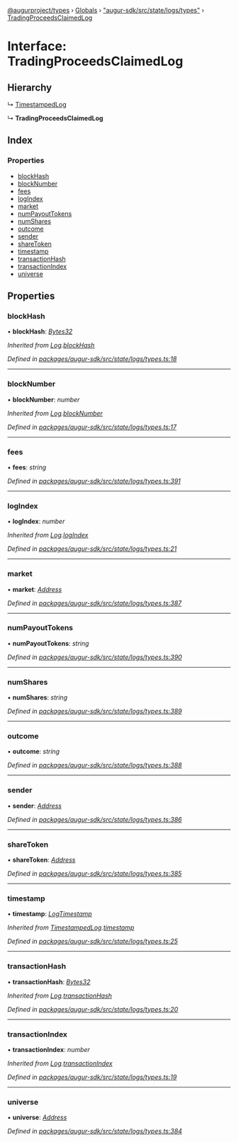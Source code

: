 [@augurproject/types](../README.md) › [Globals](../globals.md) › ["augur-sdk/src/state/logs/types"](../modules/_augur_sdk_src_state_logs_types_.md) › [TradingProceedsClaimedLog](_augur_sdk_src_state_logs_types_.tradingproceedsclaimedlog.md)

# Interface: TradingProceedsClaimedLog

## Hierarchy

  ↳ [TimestampedLog](_augur_sdk_src_state_logs_types_.timestampedlog.md)

  ↳ **TradingProceedsClaimedLog**

## Index

### Properties

* [blockHash](_augur_sdk_src_state_logs_types_.tradingproceedsclaimedlog.md#blockhash)
* [blockNumber](_augur_sdk_src_state_logs_types_.tradingproceedsclaimedlog.md#blocknumber)
* [fees](_augur_sdk_src_state_logs_types_.tradingproceedsclaimedlog.md#fees)
* [logIndex](_augur_sdk_src_state_logs_types_.tradingproceedsclaimedlog.md#logindex)
* [market](_augur_sdk_src_state_logs_types_.tradingproceedsclaimedlog.md#market)
* [numPayoutTokens](_augur_sdk_src_state_logs_types_.tradingproceedsclaimedlog.md#numpayouttokens)
* [numShares](_augur_sdk_src_state_logs_types_.tradingproceedsclaimedlog.md#numshares)
* [outcome](_augur_sdk_src_state_logs_types_.tradingproceedsclaimedlog.md#outcome)
* [sender](_augur_sdk_src_state_logs_types_.tradingproceedsclaimedlog.md#sender)
* [shareToken](_augur_sdk_src_state_logs_types_.tradingproceedsclaimedlog.md#sharetoken)
* [timestamp](_augur_sdk_src_state_logs_types_.tradingproceedsclaimedlog.md#timestamp)
* [transactionHash](_augur_sdk_src_state_logs_types_.tradingproceedsclaimedlog.md#transactionhash)
* [transactionIndex](_augur_sdk_src_state_logs_types_.tradingproceedsclaimedlog.md#transactionindex)
* [universe](_augur_sdk_src_state_logs_types_.tradingproceedsclaimedlog.md#universe)

## Properties

###  blockHash

• **blockHash**: *[Bytes32](../modules/_augur_sdk_src_state_logs_types_.md#bytes32)*

*Inherited from [Log](_augur_sdk_src_state_logs_types_.log.md).[blockHash](_augur_sdk_src_state_logs_types_.log.md#blockhash)*

*Defined in [packages/augur-sdk/src/state/logs/types.ts:18](https://github.com/AugurProject/augur/blob/69c4be52bf/packages/augur-sdk/src/state/logs/types.ts#L18)*

___

###  blockNumber

• **blockNumber**: *number*

*Inherited from [Log](_augur_sdk_src_state_logs_types_.log.md).[blockNumber](_augur_sdk_src_state_logs_types_.log.md#blocknumber)*

*Defined in [packages/augur-sdk/src/state/logs/types.ts:17](https://github.com/AugurProject/augur/blob/69c4be52bf/packages/augur-sdk/src/state/logs/types.ts#L17)*

___

###  fees

• **fees**: *string*

*Defined in [packages/augur-sdk/src/state/logs/types.ts:391](https://github.com/AugurProject/augur/blob/69c4be52bf/packages/augur-sdk/src/state/logs/types.ts#L391)*

___

###  logIndex

• **logIndex**: *number*

*Inherited from [Log](_augur_sdk_src_state_logs_types_.log.md).[logIndex](_augur_sdk_src_state_logs_types_.log.md#logindex)*

*Defined in [packages/augur-sdk/src/state/logs/types.ts:21](https://github.com/AugurProject/augur/blob/69c4be52bf/packages/augur-sdk/src/state/logs/types.ts#L21)*

___

###  market

• **market**: *[Address](../modules/_augur_sdk_src_state_logs_types_.md#address)*

*Defined in [packages/augur-sdk/src/state/logs/types.ts:387](https://github.com/AugurProject/augur/blob/69c4be52bf/packages/augur-sdk/src/state/logs/types.ts#L387)*

___

###  numPayoutTokens

• **numPayoutTokens**: *string*

*Defined in [packages/augur-sdk/src/state/logs/types.ts:390](https://github.com/AugurProject/augur/blob/69c4be52bf/packages/augur-sdk/src/state/logs/types.ts#L390)*

___

###  numShares

• **numShares**: *string*

*Defined in [packages/augur-sdk/src/state/logs/types.ts:389](https://github.com/AugurProject/augur/blob/69c4be52bf/packages/augur-sdk/src/state/logs/types.ts#L389)*

___

###  outcome

• **outcome**: *string*

*Defined in [packages/augur-sdk/src/state/logs/types.ts:388](https://github.com/AugurProject/augur/blob/69c4be52bf/packages/augur-sdk/src/state/logs/types.ts#L388)*

___

###  sender

• **sender**: *[Address](../modules/_augur_sdk_src_state_logs_types_.md#address)*

*Defined in [packages/augur-sdk/src/state/logs/types.ts:386](https://github.com/AugurProject/augur/blob/69c4be52bf/packages/augur-sdk/src/state/logs/types.ts#L386)*

___

###  shareToken

• **shareToken**: *[Address](../modules/_augur_sdk_src_state_logs_types_.md#address)*

*Defined in [packages/augur-sdk/src/state/logs/types.ts:385](https://github.com/AugurProject/augur/blob/69c4be52bf/packages/augur-sdk/src/state/logs/types.ts#L385)*

___

###  timestamp

• **timestamp**: *[LogTimestamp](../modules/_augur_sdk_src_state_logs_types_.md#logtimestamp)*

*Inherited from [TimestampedLog](_augur_sdk_src_state_logs_types_.timestampedlog.md).[timestamp](_augur_sdk_src_state_logs_types_.timestampedlog.md#timestamp)*

*Defined in [packages/augur-sdk/src/state/logs/types.ts:25](https://github.com/AugurProject/augur/blob/69c4be52bf/packages/augur-sdk/src/state/logs/types.ts#L25)*

___

###  transactionHash

• **transactionHash**: *[Bytes32](../modules/_augur_sdk_src_state_logs_types_.md#bytes32)*

*Inherited from [Log](_augur_sdk_src_state_logs_types_.log.md).[transactionHash](_augur_sdk_src_state_logs_types_.log.md#transactionhash)*

*Defined in [packages/augur-sdk/src/state/logs/types.ts:20](https://github.com/AugurProject/augur/blob/69c4be52bf/packages/augur-sdk/src/state/logs/types.ts#L20)*

___

###  transactionIndex

• **transactionIndex**: *number*

*Inherited from [Log](_augur_sdk_src_state_logs_types_.log.md).[transactionIndex](_augur_sdk_src_state_logs_types_.log.md#transactionindex)*

*Defined in [packages/augur-sdk/src/state/logs/types.ts:19](https://github.com/AugurProject/augur/blob/69c4be52bf/packages/augur-sdk/src/state/logs/types.ts#L19)*

___

###  universe

• **universe**: *[Address](../modules/_augur_sdk_src_state_logs_types_.md#address)*

*Defined in [packages/augur-sdk/src/state/logs/types.ts:384](https://github.com/AugurProject/augur/blob/69c4be52bf/packages/augur-sdk/src/state/logs/types.ts#L384)*
